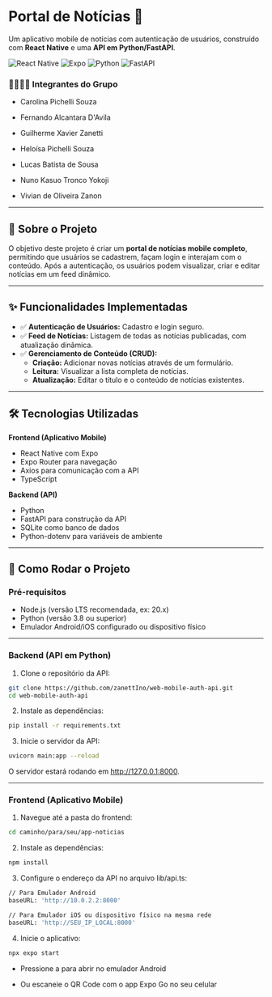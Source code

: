 # Portal de Notícias 📱

Um aplicativo mobile de notícias com autenticação de usuários, construído com **React Native** e uma **API em Python/FastAPI**.

![React Native](https://img.shields.io/badge/React_Native-20232A?style=flat&logo=react) 
![Expo](https://img.shields.io/badge/Expo-000000?style=flat&logo=expo) 
![Python](https://img.shields.io/badge/Python-3776AB?style=flat&logo=python) 
![FastAPI](https://img.shields.io/badge/FastAPI-009688?style=flat&logo=fastapi)


### 👨‍💻👩‍💻 Integrantes do Grupo

- Carolina Pichelli Souza

- Fernando Alcantara D'Avila

- Guilherme Xavier Zanetti

- Heloísa Pichelli Souza

- Lucas Batista de Sousa

- Nuno Kasuo Tronco Yokoji

- Vivian de Oliveira Zanon

---

## 📝 Sobre o Projeto
O objetivo deste projeto é criar um **portal de notícias mobile completo**, permitindo que usuários se cadastrem, façam login e interajam com o conteúdo. Após a autenticação, os usuários podem visualizar, criar e editar notícias em um feed dinâmico.

---

## ✨ Funcionalidades Implementadas
- ✅ **Autenticação de Usuários:** Cadastro e login seguro.
- ✅ **Feed de Notícias:** Listagem de todas as notícias publicadas, com atualização dinâmica.
- ✅ **Gerenciamento de Conteúdo (CRUD):**
  - **Criação:** Adicionar novas notícias através de um formulário.
  - **Leitura:** Visualizar a lista completa de notícias.
  - **Atualização:** Editar o título e o conteúdo de notícias existentes.

---

## 🛠️ Tecnologias Utilizadas

**Frontend (Aplicativo Mobile)**
- React Native com Expo
- Expo Router para navegação
- Axios para comunicação com a API
- TypeScript

**Backend (API)**
- Python
- FastAPI para construção da API
- SQLite como banco de dados
- Python-dotenv para variáveis de ambiente

---

## 🚀 Como Rodar o Projeto

### Pré-requisitos
- Node.js (versão LTS recomendada, ex: 20.x)
- Python (versão 3.8 ou superior)
- Emulador Android/iOS configurado ou dispositivo físico

---

### Backend (API em Python)

1. Clone o repositório da API:
```bash
git clone https://github.com/zanettIno/web-mobile-auth-api.git
cd web-mobile-auth-api
```

2. Instale as dependências:
```bash
pip install -r requirements.txt
```

3. Inicie o servidor da API:
 ```bash
uvicorn main:app --reload
```

O servidor estará rodando em http://127.0.0.1:8000.

---

### Frontend (Aplicativo Mobile)

1. Navegue até a pasta do frontend:
 ```bash
cd caminho/para/seu/app-noticias
 ```

2. Instale as dependências:
 ```bash
npm install
 ```

3. Configure o endereço da API no arquivo lib/api.ts:
 ```bash
// Para Emulador Android
baseURL: 'http://10.0.2.2:8000'

// Para Emulador iOS ou dispositivo físico na mesma rede
baseURL: 'http://SEU_IP_LOCAL:8000'
 ```

4. Inicie o aplicativo:
 ```bash
npx expo start
 ```

- Pressione a para abrir no emulador Android

- Ou escaneie o QR Code com o app Expo Go no seu celular

